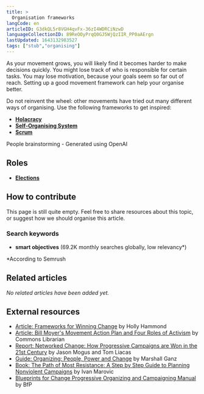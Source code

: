 ```yaml
---
title: >
  Organisation frameworks
langCode: en
articleID: G3dkQL5r8VGH4qvFx-36zI4WDRCiNzwD
languageCollectionID: 89ReOOyPrqQ0GJ5WjQzIIR_PP0aAErgn
lastUpdated: 1643132983527
tags: ["stub","organising"]
---
```


As your movement grows, you will likely find it becomes harder to make decisions quickly. You might lose track of who is responsible for certain tasks. You may lose motivation, because your goals seem so far out of reach. Setting up a good movement framework can help your organise better.

Do not reinvent the wheel: other movements have tried out many different ways of organising. Use the following frameworks to get inspired:

-   [**Holacracy**](/organising/holacracy)
-   [**Self-Organising System**](/organising/sos)
-   [**Scrum**](/organising/scrum)

<div><figcaption>People brainstorming - Generated using OpenAI</figcaption></div>

## Roles

-   [**Elections**](/organising/frameworks/elections)

## **How to contribute**

This page is still quite empty. Feel free to share resources about this topic, or suggest how we should organise this article.

### Search keywords

-   **smart objectives** (69.2K monthly searches globally, low relevancy\*)

\*According to Semrush

## Related articles

_No related articles have been added yet._

## External resources

-   [Article: Frameworks for Winning Change](https://commonslibrary.org/frameworks-for-winning-change/) by Holly Hammond
-   [Article: Bill Moyer's Movement Action Plan and Four Roles of Activism](https://commonslibrary.org/bill-moyers-movement-action-plan-and-four-roles-of-activism/) by Commons Librarian
-   [Report: Networked Change: How Progressive Campaigns are Won in the 21st Century](https://commonslibrary.org/networked-change/) by Jason Mogus and Tom Liacas
-   [Guide: Organizing: People, Power and Change](https://commonslibrary.org/organizing-people-power-change/) by Marshall Ganz
-   [Book: The Path of Most Resistance: A Step by Step Guide to Planning Nonviolent Campaigns](https://commonslibrary.org/the-path-of-most-resistance-a-step-by-step-guide-to-planning-nonviolent-campaigns/) by Ivan Marovic
-   [Blueprints for Change Progressive Organizing and Campaigning Manual](https://commonslibrary.org/blueprints-for-change-progressive-organizing-and-campaigning-manual/) by BfP